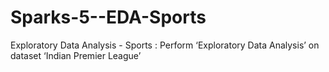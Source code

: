 # Sparks-5--EDA-Sports
Exploratory Data Analysis - Sports : Perform ‘Exploratory Data Analysis’ on dataset ‘Indian Premier League’
